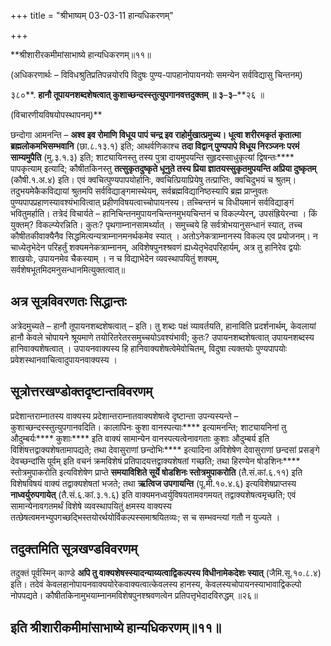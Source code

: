 +++
title = "श्रीभाष्यम् 03-03-11 हान्यधिकरणम्"

+++
<div claऽऽ="elementor-widget-container">

**श्रीशारीरकमीमांसाभाष्ये हान्यधिकरणम्॥११॥

(अधिकरणार्थः – विविधश्रुतिप्रतिपन्नयोरपि विदुषः पुण्य-पापहानोपायनयोः समन्येन सर्वविद्यासु चिन्तनम्)

३८०**. **हानौ तूपायनशब्दशेषत्वात् कुशाच्छन्दस्स्तुत्युपगानवत्तदुक्तम् ॥ ३**–**३**–**२६ ॥

(विचारणीयविषयोपस्थापनम्)**

छन्दोगा आमनन्ति – **अश्व इव रोमाणि विधूय पापं चन्द्र इव राहोर्मुखात्प्रमुच्य। धूत्वा शरीरमकृतं कृतात्मा ब्रह्मलोकमभिसम्भवानि** (छा.८.१३.१) इति; आथर्वणिकाश्च
**तदा विद्वान् पुण्यपापे विधूय निरञ्जनः परमं साम्यमुपैति** (मु.३.१.३) इति; शाट्यायिनस्तु तस्य पुत्रा दायमुपयन्ति सुहृदस्साधुकृत्यां द्विषन्तः**** पापकृत्याम् इत्यादि; कौषीतकिनस्तु **तत्सुकृतदुष्कृते धूनुते तस्य प्रिया ज्ञातयस्सुकृतमुपयन्ति अप्रिया दुष्कृतम्** (कौषी.१.अ.४) इति। एवं क्वचित्पुण्यपापयोर्हानिः, क्वचित्प्रियाप्रियेषु तत्प्राप्तिः, क्वचिदुभयं च श्रुतम्। तदुभयमेकैकविद्यायां श्रुतमपि सर्वविद्याङ्गमास्थेयम्, सर्वब्रह्मविद्यानिष्ठस्यापि ब्रह्म प्राप्नुवतः पुण्यपापप्रहाणस्यावश्यंभावित्वात् प्रहीणविषयत्वाच्चोपायनस्य। तच्चिन्तनं च विधीयमानं सर्वविद्याङ्गं भवितुमर्हाति। तत्रेदं विचार्यते – हानिचिन्तनमुपायनचिन्तनमुभयचिन्तनं च विकल्प्येरन्, उपसंह्रियेरन्वा । किं युक्तम्? विकल्प्येरन्निति। कुतः? पृथगाम्नानसामर्थ्यात् । समुच्चये हि सर्वत्रोभयानुसन्धानं स्यात्, तच्च कौषीतकीवाक्यैनैव
सिद्धमित्यन्यत्राम्नानमनर्थकमेव स्यात् । अतोऽनेकत्राम्नानस्य विकल्प एव प्रयोजनम्। न चाध्येतृभेदेन परिहर्तुं शक्यमनेकत्राम्नानम्,
अविशेषपुनश्श्रवणं ह्यध्येतृभेदपरिहार्यम्, अत्र तु हानिरेव द्वयोः शाखयोः, उपायनमेव चैकस्याम् । न च विद्याभेदेन व्यवस्थापयितुं शक्यम्, सर्वशेषभूतमिदमनुसन्धानमित्युक्तत्वात्॥

## अत्र सूत्रविवरणतः सिद्धान्तः

अत्रेदमुच्यते – हानौ तूपायनशब्दशेषत्वात् – इति। तु शब्दः पक्षं व्यावर्तयति, हानाविति प्रदर्शनार्थम्, केवलायां हानौ केवले चोपायने श्रूयमाणे तयोरितरेतरसमुच्चयोऽवश्यंभावी; कुतः? उपायनशब्दशेषत्वात् उपायनशब्दस्य हानिवाक्यशेषत्वात् । उपायनवाक्यस्य हि हानिवाक्यशेषत्वेमेवोचितम्, विदुषा त्यक्तयोः पुण्यपापयोः प्रवेशस्थानवाचित्वादुपायनवाक्यस्य ।

## सूत्रोत्तरखण्डोक्तदृष्टान्तविवरणम्

प्रदेशान्तराम्नातस्य वाक्यस्य प्रदेशान्तराम्नातवाक्यशेषत्वे दृष्टान्ता उपन्यस्यन्ते – कुशाच्छन्दस्स्तुत्युपगानवदिति। कालापिनः कुशा वानस्पत्याः**** इत्यामनन्ति; शाट्यायनिनां तु औदुम्बर्यः**** कुशाः****
इति वाक्यं सामान्येन वानस्पत्यत्वेनावगताः कुशाः औदुम्बर्य इति विशिंषत्तद्वाक्यशेषतामापद्यते; तथा देवासुराणां छन्दोभिः**** इत्यादिना
अविशेषेण देवासुराणां छन्दसां प्रसङ्गे देवच्छन्दांसि पूर्वम् इति वचनं क्रमविशेषं प्रतिपादयत्तद्वाक्यशेषतां गच्छति; तथा हिरण्येन षोडशिनः**** स्तोत्रमुपाकरोति इत्यविशेषेण प्राप्ते **समयाविशिते सूर्ये षोडशिनः स्तोत्रमुपाकरोति** (तै.सं.कां.६.११) इति विशेषविषयं वाक्यं तद्वाक्यशेषतां भजते; तथा **ऋत्विज उपगायन्ति** (पू.मी.१०.४.६) इत्यविशेषप्राप्तस्य **नाध्वर्युरुपगायेत्** (तै.सं.६.कां.३.१.६) इति वाक्यमनध्वर्युविषयतामवगमयत् तद्वाक्यशेषत्वमृच्छति; एवं सामान्येनावगतमर्थं विशेषे व्यवस्थापयितुं क्षमस्य वाक्यस्य तत्छेषत्वमनभ्युपगच्छद्भिस्तयोरर्थयोर्विकल्पस्समाश्रयितव्यः; स च सम्भवन्त्यां गतौ न युज्यते ।

## तदुक्तमिति सूत्रखण्डविवरणम्

तदुक्तं पूर्वस्मिन् काण्डे **अपि तु वाक्यशेषस्स्यादन्याय्यत्वाद्विकल्पस्य विधीनामेकदेशः स्यात्** (जैमि.सू.१०.८.४) इति। तदेवं केवलहानोपायनवाक्ययोरेकवाक्यत्वात्केवलस्य हानस्य, केवलस्यचोपायनस्याभावाद्विकल्पो नोपपद्यते। कौषीतकिनामुभयाम्नानमविशेषपुनश्श्रवणत्वेन प्रतिपत्तृभेदादविरुद्धम् ॥२६॥

## इति श्रीशारीकमीमांसाभाष्ये हान्यधिकरणम्॥११॥

</div>
